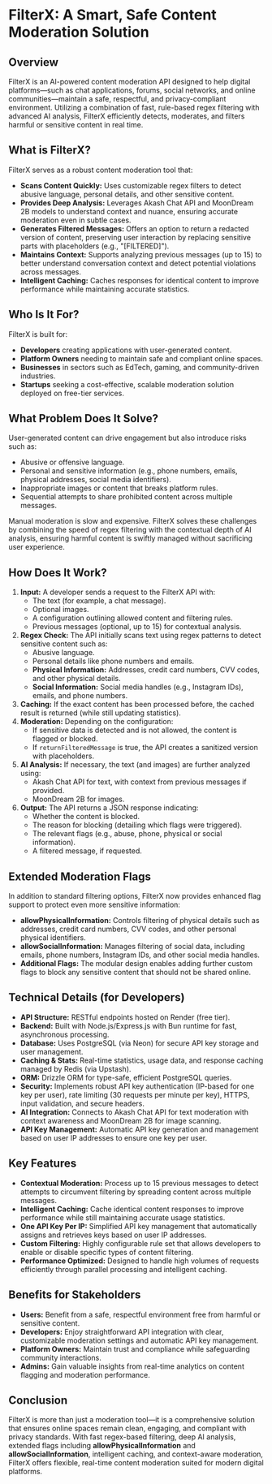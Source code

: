# FilterX: A Smart, Safe Content Moderation Solution

## Overview

FilterX is an AI-powered content moderation API designed to help digital platforms—such as chat applications, forums, social networks, and online communities—maintain a safe, respectful, and privacy-compliant environment. Utilizing a combination of fast, rule-based regex filtering with advanced AI analysis, FilterX efficiently detects, moderates, and filters harmful or sensitive content in real time.

## What is FilterX?

FilterX serves as a robust content moderation tool that:

- **Scans Content Quickly:** Uses customizable regex filters to detect abusive language, personal details, and other sensitive content.
- **Provides Deep Analysis:** Leverages Akash Chat API and MoonDream 2B models to understand context and nuance, ensuring accurate moderation even in subtle cases.
- **Generates Filtered Messages:** Offers an option to return a redacted version of content, preserving user interaction by replacing sensitive parts with placeholders (e.g., "[FILTERED]").
- **Maintains Context:** Supports analyzing previous messages (up to 15) to better understand conversation context and detect potential violations across messages.
- **Intelligent Caching:** Caches responses for identical content to improve performance while maintaining accurate statistics.

## Who Is It For?

FilterX is built for:

- **Developers** creating applications with user-generated content.
- **Platform Owners** needing to maintain safe and compliant online spaces.
- **Businesses** in sectors such as EdTech, gaming, and community-driven industries.
- **Startups** seeking a cost-effective, scalable moderation solution deployed on free-tier services.

## What Problem Does It Solve?

User-generated content can drive engagement but also introduce risks such as:

- Abusive or offensive language.
- Personal and sensitive information (e.g., phone numbers, emails, physical addresses, social media identifiers).
- Inappropriate images or content that breaks platform rules.
- Sequential attempts to share prohibited content across multiple messages.

Manual moderation is slow and expensive. FilterX solves these challenges by combining the speed of regex filtering with the contextual depth of AI analysis, ensuring harmful content is swiftly managed without sacrificing user experience.

## How Does It Work?

1. **Input:** A developer sends a request to the FilterX API with:
   - The text (for example, a chat message).
   - Optional images.
   - A configuration outlining allowed content and filtering rules.
   - Previous messages (optional, up to 15) for contextual analysis.
2. **Regex Check:** The API initially scans text using regex patterns to detect sensitive content such as:
   - Abusive language.
   - Personal details like phone numbers and emails.
   - **Physical Information:** Addresses, credit card numbers, CVV codes, and other physical details.
   - **Social Information:** Social media handles (e.g., Instagram IDs), emails, and phone numbers.
3. **Caching:** If the exact content has been processed before, the cached result is returned (while still updating statistics).
4. **Moderation:** Depending on the configuration:
   - If sensitive data is detected and is not allowed, the content is flagged or blocked.
   - If `returnFilteredMessage` is true, the API creates a sanitized version with placeholders.
5. **AI Analysis:** If necessary, the text (and images) are further analyzed using:
   - Akash Chat API for text, with context from previous messages if provided.
   - MoonDream 2B for images.
6. **Output:** The API returns a JSON response indicating:
   - Whether the content is blocked.
   - The reason for blocking (detailing which flags were triggered).
   - The relevant flags (e.g., abuse, phone, physical or social information).
   - A filtered message, if requested.

## Extended Moderation Flags

In addition to standard filtering options, FilterX now provides enhanced flag support to protect even more sensitive information:

- **allowPhysicalInformation:** Controls filtering of physical details such as addresses, credit card numbers, CVV codes, and other personal physical identifiers.
- **allowSocialInformation:** Manages filtering of social data, including emails, phone numbers, Instagram IDs, and other social media handles.
- **Additional Flags:** The modular design enables adding further custom flags to block any sensitive content that should not be shared online.

## Technical Details (for Developers)

- **API Structure:** RESTful endpoints hosted on Render (free tier).
- **Backend:** Built with Node.js/Express.js with Bun runtime for fast, asynchronous processing.
- **Database:** Uses PostgreSQL (via Neon) for secure API key storage and user management.
- **Caching & Stats:** Real-time statistics, usage data, and response caching managed by Redis (via Upstash).
- **ORM:** Drizzle ORM for type-safe, efficient PostgreSQL queries.
- **Security:** Implements robust API key authentication (IP-based for one key per user), rate limiting (30 requests per minute per key), HTTPS, input validation, and secure headers.
- **AI Integration:** Connects to Akash Chat API for text moderation with context awareness and MoonDream 2B for image scanning.
- **API Key Management:** Automatic API key generation and management based on user IP addresses to ensure one key per user.

## Key Features

- **Contextual Moderation:** Process up to 15 previous messages to detect attempts to circumvent filtering by spreading content across multiple messages.
- **Intelligent Caching:** Cache identical content responses to improve performance while still maintaining accurate usage statistics.
- **One API Key Per IP:** Simplified API key management that automatically assigns and retrieves keys based on user IP addresses.
- **Custom Filtering:** Highly configurable rule set that allows developers to enable or disable specific types of content filtering.
- **Performance Optimized:** Designed to handle high volumes of requests efficiently through parallel processing and intelligent caching.

## Benefits for Stakeholders

- **Users:** Benefit from a safe, respectful environment free from harmful or sensitive content.
- **Developers:** Enjoy straightforward API integration with clear, customizable moderation settings and automatic API key management.
- **Platform Owners:** Maintain trust and compliance while safeguarding community interactions.
- **Admins:** Gain valuable insights from real-time analytics on content flagging and moderation performance.

## Conclusion

FilterX is more than just a moderation tool—it is a comprehensive solution that ensures online spaces remain clean, engaging, and compliant with privacy standards. With fast regex-based filtering, deep AI analysis, extended flags including **allowPhysicalInformation** and **allowSocialInformation**, intelligent caching, and context-aware moderation, FilterX offers flexible, real-time content moderation suited for modern digital platforms.
